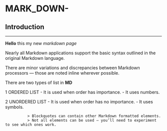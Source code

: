 # MARK_DOWN-


## **Introduction**
***

**Hello** this my new *markdown page*

Nearly all Markdown applications support the basic syntax outlined in the original Markdown language.

There are minor variations and discrepancies between Markdown processors — those are noted inline wherever possible.

There are two types of list in **MD**

1 ORDERED LIST
      - It is used when order has importance.
      - It uses numbers.

2 UNORDERED LIST
      - It is used when order has no importance.
      - It uses symbols.

              > Blockquotes can contain other Markdown formatted elements.
              > Not all elements can be used — you’ll need to experiment to see which ones work.


